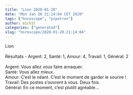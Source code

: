```yaml
---
title: "Lion 2020-01-20"
date: "Mon Jan 20 21:14:04 CET 2020"
tags: ["horoscope", "pipotron"]
author: m1ch3l
categories: ["generated"]
slug: "horoscope/2020-01-20-21:14:04"
---
```


Lion<br>
<br>
Résultats - Argent: 2, Santé: 1, Amour: 4, Travail: 1, Général: 2<br>
<br>
Argent:  Vous allez vous faire arnaquer. <br>
Santé:   Vous allez mieux. <br>
Amour:   C’est le néant. C’est le moment de garder le sourire !<br>
Travail: Des postes s’ouvrent à vous. Deux fois.<br>
Général: En ce moment, c’est plutôt agréable...<br>
